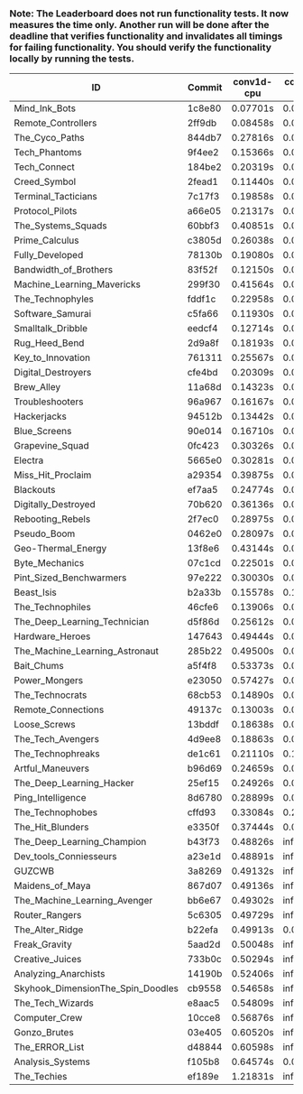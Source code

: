 ### Note: The Leaderboard does not run functionality tests. It now measures the time only. Another run will be done after the deadline that verifies functionality and invalidates all timings for failing functionality. You should verify the functionality locally by running the tests.

|ID|Commit|conv1d-cpu|conv1d-gpu|DWSPConv2D-gpu|gemm-gpu|avg|
|-|-|-|-|-|-|-|
|Mind_Ink_Bots|1c8e80|0.07701s|0.06981s|3.22218s|2.00283s|1.34296s|
|Remote_Controllers|2ff9db|0.08458s|0.04836s|3.33212s|1.96335s|1.35710s|
|The_Cyco_Paths|844db7|0.27816s|0.08024s|3.21829s|1.97120s|1.38697s|
|Tech_Phantoms|9f4ee2|0.15366s|0.08957s|3.21882s|2.10516s|1.39180s|
|Tech_Connect|184be2|0.20319s|0.07465s|3.21893s|2.13916s|1.40899s|
|Creed_Symbol|2fead1|0.11440s|0.06655s|3.40097s|2.11280s|1.42368s|
|Terminal_Tacticians|7c17f3|0.19858s|0.09028s|3.42149s|2.04266s|1.43825s|
|Protocol_Pilots|a66e05|0.21317s|0.07858s|3.48772s|2.01561s|1.44877s|
|The_Systems_Squads|60bbf3|0.40851s|0.04618s|3.35541s|2.03801s|1.46203s|
|Prime_Calculus|c3805d|0.26038s|0.07179s|3.42894s|2.13169s|1.47320s|
|Fully_Developed|78130b|0.19080s|0.08243s|3.29880s|2.32414s|1.47404s|
|Bandwidth_of_Brothers|83f52f|0.12150s|0.07247s|3.33229s|2.40857s|1.48371s|
|Machine_Learning_Mavericks|299f30|0.41564s|0.07340s|3.20930s|2.26962s|1.49199s|
|The_Technophyles|fddf1c|0.22958s|0.04432s|3.65370s|2.11295s|1.51014s|
|Software_Samurai|c5fa66|0.11930s|0.04664s|3.16211s|2.71352s|1.51039s|
|Smalltalk_Dribble|eedcf4|0.12714s|0.07374s|3.57907s|2.36073s|1.53517s|
|Rug_Heed_Bend|2d9a8f|0.18193s|0.05418s|3.51793s|2.46650s|1.55514s|
|Key_to_Innovation|761311|0.25567s|0.05344s|3.66862s|2.34316s|1.58022s|
|Digital_Destroyers|cfe4bd|0.20309s|0.07880s|3.65773s|2.47208s|1.60292s|
|Brew_Alley|11a68d|0.14323s|0.05679s|3.78941s|2.47181s|1.61531s|
|Troubleshooters|96a967|0.16167s|0.07449s|3.86283s|2.43630s|1.63382s|
|Hackerjacks|94512b|0.13442s|0.07438s|3.84212s|2.49930s|1.63756s|
|Blue_Screens|90e014|0.16710s|0.07905s|3.81018s|2.60895s|1.66632s|
|Grapevine_Squad|0fc423|0.30326s|0.08145s|3.86721s|2.41566s|1.66690s|
|Electra|5665e0|0.30281s|0.07823s|3.81776s|2.47579s|1.66865s|
|Miss_Hit_Proclaim|a29354|0.39875s|0.07869s|3.81476s|2.38605s|1.66956s|
|Blackouts|ef7aa5|0.24774s|0.07496s|3.72883s|2.66065s|1.67805s|
|Digitally_Destroyed|70b620|0.36136s|0.07785s|3.82919s|2.47325s|1.68541s|
|Rebooting_Rebels|2f7ec0|0.28975s|0.07936s|3.81319s|2.56813s|1.68761s|
|Pseudo_Boom|0462e0|0.28097s|0.06625s|3.94083s|2.52347s|1.70288s|
|Geo-Thermal_Energy|13f8e6|0.43144s|0.08691s|3.84973s|2.49088s|1.71474s|
|Byte_Mechanics|07c1cd|0.22501s|0.05954s|3.86815s|2.80650s|1.73980s|
|Pint_Sized_Benchwarmers|97e222|0.30030s|0.06186s|3.87626s|2.73622s|1.74366s|
|Beast_Isis|b2a33b|0.15578s|0.12470s|4.14527s|2.64733s|1.76827s|
|The_Technophiles|46cfe6|0.13906s|0.06900s|3.22649s|4.74763s|2.04555s|
|The_Deep_Learning_Technician|d5f86d|0.25612s|0.06809s|3.10420s|4.87246s|2.07522s|
|Hardware_Heroes|147643|0.49444s|0.07698s|3.10682s|4.68155s|2.08995s|
|The_Machine_Learning_Astronaut|285b22|0.49500s|0.07662s|3.34179s|4.66151s|2.14373s|
|Bait_Chums|a5f4f8|0.53373s|0.07692s|3.60853s|4.87725s|2.27411s|
|Power_Mongers|e23050|0.57427s|0.04938s|3.73129s|4.85325s|2.30205s|
|The_Technocrats|68cb53|0.14890s|0.08711s|3.30849s|6.02145s|2.39149s|
|Remote_Connections|49137c|0.13003s|0.04713s|infs|4.82705s|infs|
|Loose_Screws|13bddf|0.18638s|0.08398s|infs|2.44941s|infs|
|The_Tech_Avengers|4d9ee8|0.18863s|0.06073s|infs|4.77099s|infs|
|The_Technophreaks|de1c61|0.21110s|0.15403s|infs|1.97549s|infs|
|Artful_Maneuvers|b96d69|0.24659s|0.09357s|infs|3.31580s|infs|
|The_Deep_Learning_Hacker|25ef15|0.24926s|0.07655s|infs|4.79729s|infs|
|Ping_Intelligence|8d6780|0.28899s|0.06419s|infs|4.87441s|infs|
|The_Technophobes|cffd93|0.33084s|0.20820s|infs|1.93580s|infs|
|The_Hit_Blunders|e3350f|0.37444s|0.07485s|infs|5.16783s|infs|
|The_Deep_Learning_Champion|b43f73|0.48826s|infs|infs|4.75560s|infs|
|Dev_tools_Conniesseurs|a23e1d|0.48891s|infs|infs|4.74562s|infs|
|GUZCWB|3a8269|0.49132s|infs|infs|4.73523s|infs|
|Maidens_of_Maya|867d07|0.49136s|infs|infs|4.70560s|infs|
|The_Machine_Learning_Avenger|bb6e67|0.49302s|infs|infs|4.69753s|infs|
|Router_Rangers|5c6305|0.49729s|infs|infs|4.73226s|infs|
|The_Alter_Ridge|b22efa|0.49913s|0.07912s|infs|4.81231s|infs|
|Freak_Gravity|5aad2d|0.50048s|infs|infs|4.85662s|infs|
|Creative_Juices|733b0c|0.50294s|infs|infs|4.80318s|infs|
|Analyzing_Anarchists|14190b|0.52406s|infs|infs|4.83086s|infs|
|Skyhook_DimensionThe_Spin_Doodles|cb9558|0.54658s|infs|infs|4.87300s|infs|
|The_Tech_Wizards|e8aac5|0.54809s|infs|infs|4.90909s|infs|
|Computer_Crew|10cce8|0.56876s|infs|infs|4.99718s|infs|
|Gonzo_Brutes|03e405|0.60520s|infs|infs|5.17773s|infs|
|The_ERROR_List|d48844|0.60598s|infs|infs|5.15330s|infs|
|Analysis_Systems|f105b8|0.64574s|0.04771s|infs|infs|infs|
|The_Techies|ef189e|1.21831s|infs|infs|4.73692s|infs|
